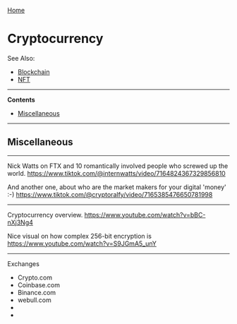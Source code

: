 [Home](Readme.md)
# Cryptocurrency

See Also:
 
- [Blockchain](Blockchain.md)
- [NFT](NFT.md)

---

**Contents**

- [Miscellaneous](Cryptocurrency.md#miscellaneous)

---

## Miscellaneous

---

Nick Watts on FTX and 10 romantically involved people who screwed up the world.
https://www.tiktok.com/@internwatts/video/7164824367329856810

And another one, about who are the market makers for your digital 'money' :-)
https://www.tiktok.com/@cryptoralfy/video/7165385476650781998

---

Cryptocurrency overview.
https://www.youtube.com/watch?v=bBC-nXj3Ng4

Nice visual on how complex 256-bit encryption is
https://www.youtube.com/watch?v=S9JGmA5_unY

---

Exchanges

- Crypto.com
- Coinbase.com
- Binance.com
- webull.com
- 
- 

